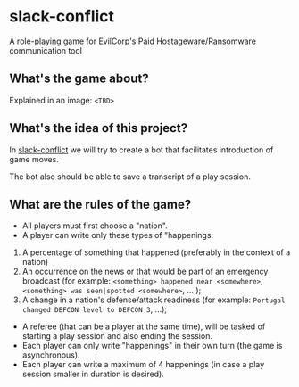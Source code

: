 # slack-conflict

A role-playing game for EvilCorp's Paid Hostageware/Ransomware communication tool

## What's the game about?

Explained in an image: `<TBD>`

## What's the idea of this project?

In [slack-conflict](https://github.com/filfreire/slack-conflict/) we will try to create a bot that facilitates introduction of game moves.

The bot also should be able to save a transcript of a play session.

## What are the rules of the game?

- All players must first choose a "nation".
- A player can write only these types of "happenings:
1) A percentage of something that happened (preferably in the context of a nation)
2) An occurrence on the news or that would be part of an emergency broadcast (for example: `<something> happened near <somewhere>`, `<something> was seen|spotted <somewhere>`, ... );
3) A change in a nation's defense/attack readiness (for example: `Portugal changed DEFCON level to DEFCON 3`, ...);
- A referee (that can be a player at the same time), will be tasked of starting a play session and also ending the session.
- Each player can only write "happenings" in their own turn (the game is asynchronous).
- Each player can write a maximum of 4 happenings  (in case a play session smaller in duration is desired).
